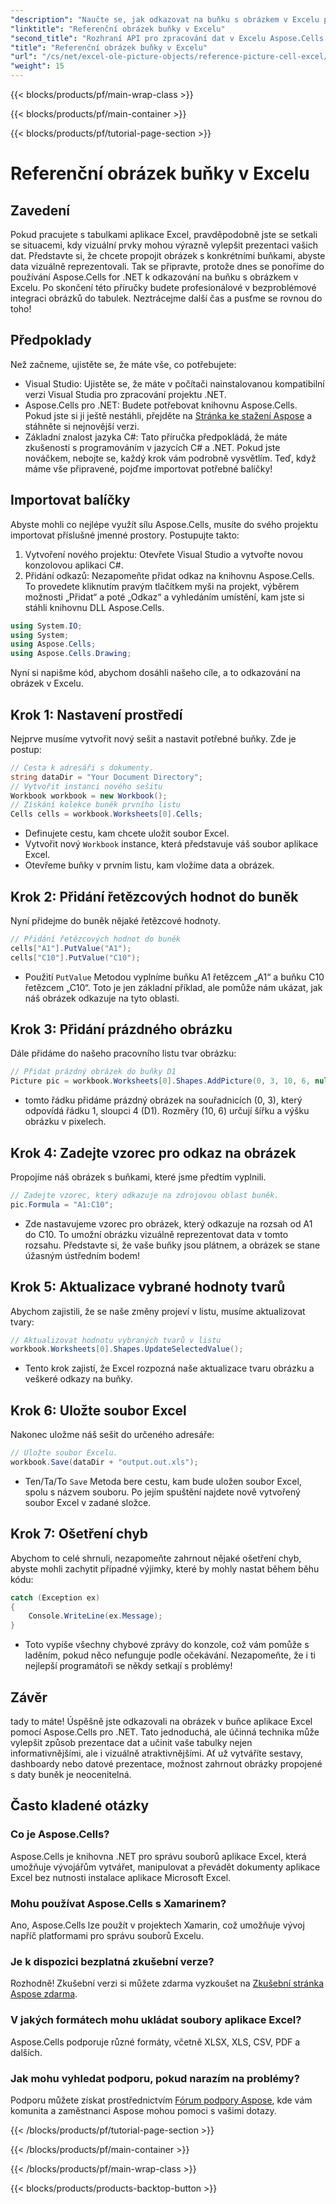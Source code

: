 ```yaml
---
"description": "Naučte se, jak odkazovat na buňku s obrázkem v Excelu pomocí Aspose.Cells pro .NET v tomto podrobném tutoriálu. Vylepšete své tabulky."
"linktitle": "Referenční obrázek buňky v Excelu"
"second_title": "Rozhraní API pro zpracování dat v Excelu Aspose.Cells v .NET"
"title": "Referenční obrázek buňky v Excelu"
"url": "/cs/net/excel-ole-picture-objects/reference-picture-cell-excel/"
"weight": 15
---
```


{{< blocks/products/pf/main-wrap-class >}}

{{< blocks/products/pf/main-container >}}

{{< blocks/products/pf/tutorial-page-section >}}

# Referenční obrázek buňky v Excelu

## Zavedení
Pokud pracujete s tabulkami aplikace Excel, pravděpodobně jste se setkali se situacemi, kdy vizuální prvky mohou výrazně vylepšit prezentaci vašich dat. Představte si, že chcete propojit obrázek s konkrétními buňkami, abyste data vizuálně reprezentovali. Tak se připravte, protože dnes se ponoříme do používání Aspose.Cells for .NET k odkazování na buňku s obrázkem v Excelu. Po skončení této příručky budete profesionálové v bezproblémové integraci obrázků do tabulek. Neztrácejme další čas a pusťme se rovnou do toho!
## Předpoklady
Než začneme, ujistěte se, že máte vše, co potřebujete:
- Visual Studio: Ujistěte se, že máte v počítači nainstalovanou kompatibilní verzi Visual Studia pro zpracování projektu .NET.
- Aspose.Cells pro .NET: Budete potřebovat knihovnu Aspose.Cells. Pokud jste si ji ještě nestáhli, přejděte na [Stránka ke stažení Aspose](https://releases.aspose.com/cells/net/) a stáhněte si nejnovější verzi.
- Základní znalost jazyka C#: Tato příručka předpokládá, že máte zkušenosti s programováním v jazycích C# a .NET. Pokud jste nováčkem, nebojte se, každý krok vám podrobně vysvětlím.
Teď, když máme vše připravené, pojďme importovat potřebné balíčky!
## Importovat balíčky
Abyste mohli co nejlépe využít sílu Aspose.Cells, musíte do svého projektu importovat příslušné jmenné prostory. Postupujte takto:
1. Vytvoření nového projektu: Otevřete Visual Studio a vytvořte novou konzolovou aplikaci C#.
2. Přidání odkazů: Nezapomeňte přidat odkaz na knihovnu Aspose.Cells. To provedete kliknutím pravým tlačítkem myši na projekt, výběrem možnosti „Přidat“ a poté „Odkaz“ a vyhledáním umístění, kam jste si stáhli knihovnu DLL Aspose.Cells.
```csharp
using System.IO;
using System;
using Aspose.Cells;
using Aspose.Cells.Drawing;
```
Nyní si napišme kód, abychom dosáhli našeho cíle, a to odkazování na obrázek v Excelu.
## Krok 1: Nastavení prostředí
Nejprve musíme vytvořit nový sešit a nastavit potřebné buňky. Zde je postup:
```csharp
// Cesta k adresáři s dokumenty.
string dataDir = "Your Document Directory";
// Vytvořit instanci nového sešitu
Workbook workbook = new Workbook();
// Získání kolekce buněk prvního listu
Cells cells = workbook.Worksheets[0].Cells;
```
 
- Definujete cestu, kam chcete uložit soubor Excel.
- Vytvořit nový `Workbook` instance, která představuje váš soubor aplikace Excel.
- Otevřeme buňky v prvním listu, kam vložíme data a obrázek.
## Krok 2: Přidání řetězcových hodnot do buněk
Nyní přidejme do buněk nějaké řetězcové hodnoty. 
```csharp
// Přidání řetězcových hodnot do buněk
cells["A1"].PutValue("A1");
cells["C10"].PutValue("C10");
```
 
- Použití `PutValue` Metodou vyplníme buňku A1 řetězcem „A1“ a buňku C10 řetězcem „C10“. Toto je jen základní příklad, ale pomůže nám ukázat, jak náš obrázek odkazuje na tyto oblasti.
## Krok 3: Přidání prázdného obrázku
Dále přidáme do našeho pracovního listu tvar obrázku:
```csharp
// Přidat prázdný obrázek do buňky D1
Picture pic = workbook.Worksheets[0].Shapes.AddPicture(0, 3, 10, 6, null);
```
 
- tomto řádku přidáme prázdný obrázek na souřadnicích (0, 3), který odpovídá řádku 1, sloupci 4 (D1). Rozměry (10, 6) určují šířku a výšku obrázku v pixelech.
## Krok 4: Zadejte vzorec pro odkaz na obrázek
Propojíme náš obrázek s buňkami, které jsme předtím vyplnili.
```csharp
// Zadejte vzorec, který odkazuje na zdrojovou oblast buněk.
pic.Formula = "A1:C10";
```

- Zde nastavujeme vzorec pro obrázek, který odkazuje na rozsah od A1 do C10. To umožní obrázku vizuálně reprezentovat data v tomto rozsahu. Představte si, že vaše buňky jsou plátnem, a obrázek se stane úžasným ústředním bodem!
## Krok 5: Aktualizace vybrané hodnoty tvarů
Abychom zajistili, že se naše změny projeví v listu, musíme aktualizovat tvary:
```csharp
// Aktualizovat hodnotu vybraných tvarů v listu
workbook.Worksheets[0].Shapes.UpdateSelectedValue();
```

- Tento krok zajistí, že Excel rozpozná naše aktualizace tvaru obrázku a veškeré odkazy na buňky.
## Krok 6: Uložte soubor Excel
Nakonec uložme náš sešit do určeného adresáře:
```csharp
// Uložte soubor Excelu.
workbook.Save(dataDir + "output.out.xls");
```

- Ten/Ta/To `Save` Metoda bere cestu, kam bude uložen soubor Excel, spolu s názvem souboru. Po jejím spuštění najdete nově vytvořený soubor Excel v zadané složce.
## Krok 7: Ošetření chyb
Abychom to celé shrnuli, nezapomeňte zahrnout nějaké ošetření chyb, abyste mohli zachytit případné výjimky, které by mohly nastat během běhu kódu:
```csharp
catch (Exception ex)
{
    Console.WriteLine(ex.Message);
}
```

- Toto vypíše všechny chybové zprávy do konzole, což vám pomůže s laděním, pokud něco nefunguje podle očekávání. Nezapomeňte, že i ti nejlepší programátoři se někdy setkají s problémy!
## Závěr
tady to máte! Úspěšně jste odkazovali na obrázek v buňce aplikace Excel pomocí Aspose.Cells pro .NET. Tato jednoduchá, ale účinná technika může vylepšit způsob prezentace dat a učinit vaše tabulky nejen informativnějšími, ale i vizuálně atraktivnějšími. Ať už vytváříte sestavy, dashboardy nebo datové prezentace, možnost zahrnout obrázky propojené s daty buněk je neocenitelná.
## Často kladené otázky
### Co je Aspose.Cells?
Aspose.Cells je knihovna .NET pro správu souborů aplikace Excel, která umožňuje vývojářům vytvářet, manipulovat a převádět dokumenty aplikace Excel bez nutnosti instalace aplikace Microsoft Excel.
### Mohu používat Aspose.Cells s Xamarinem?
Ano, Aspose.Cells lze použít v projektech Xamarin, což umožňuje vývoj napříč platformami pro správu souborů Excelu.
### Je k dispozici bezplatná zkušební verze?
Rozhodně! Zkušební verzi si můžete zdarma vyzkoušet na [Zkušební stránka Aspose zdarma](https://releases.aspose.com/).
### V jakých formátech mohu ukládat soubory aplikace Excel?
Aspose.Cells podporuje různé formáty, včetně XLSX, XLS, CSV, PDF a dalších.
### Jak mohu vyhledat podporu, pokud narazím na problémy?
Podporu můžete získat prostřednictvím [Fórum podpory Aspose](https://forum.aspose.com/c/cells/9), kde vám komunita a zaměstnanci Aspose mohou pomoci s vašimi dotazy.

{{< /blocks/products/pf/tutorial-page-section >}}

{{< /blocks/products/pf/main-container >}}

{{< /blocks/products/pf/main-wrap-class >}}

{{< blocks/products/products-backtop-button >}}